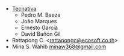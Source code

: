 - [Tecnativa](https://www.tecnativa.com)
  - Pedro M. Baeza
  - João Marques
  - Ernesto García
  - David Bañón Gil
- Rattapong C. \<<rattapongc@ecosoft.co.th>\>
- Mina S. Wahib <minaw368@gmail.com>
